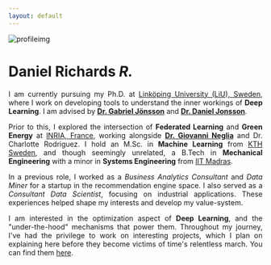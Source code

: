 ```yaml
---
layout: default
---
```

![profileimg](/assets/profile.jpg)
# Daniel Richards ***R.***
<p style="text-align: justify;">
  I am currently pursuing my Ph.D. at 
  <a href="https://liu.se/en" target="_blank">Linköping University (LiU), Sweden</a>, where I work on developing tools to understand the inner workings of <strong>Deep Learning</strong>. 
  I am advised by 
  <a href="https://liu.se/en/employee/gabjo64" target="_blank"><strong>Dr. Gabriel Jönsson</strong></a> and 
  <a href="https://liu.se/en/employee/danjo65" target="_blank"><strong>Dr. Daniel Jonsson</strong></a>.
</p>

<p style="text-align: justify;">
  Prior to this, I explored the intersection of <strong>Federated Learning</strong> and <strong>Green Energy</strong> at 
  <a href="https://www.inria.fr/fr/centre-inria-universite-cote-azur" target="_blank">INRIA, France</a>, working alongside 
  <a href="http://www-sop.inria.fr/members/Giovanni.Neglia/" target="_blank"><strong>Dr. Giovanni Neglia</strong></a> and Dr. Charlotte Rodriguez.
  I hold an M.Sc. in <strong>Machine Learning</strong> from 
  <a href="https://www.kth.se/" target="_blank">KTH Sweden</a>, and though seemingly unrelated, a B.Tech in 
  <strong>Mechanical Engineering</strong> with a minor in <strong>Systems Engineering</strong> from 
  <a href="https://www.iitm.ac.in/" target="_blank">IIT Madras</a>.
</p>

<p style="text-align: justify;">
  In a previous role, I worked as a <em>Business Analytics Consultant</em> and <em>Data Miner</em> for a startup in the recommendation engine space. I also served as a <em>Consultant Data Scientist</em>, focusing on industrial applications. These experiences helped shape my interests and develop my value-system.
</p>

<p style="text-align: justify;">
  I am interested in the optimization aspect of <strong>Deep Learning</strong>, and the "under-the-hood" mechanisms that power them. 
  Throughout my journey, I've had the privilege to work on interesting projects, which I plan on explaining here before they become victims of time's relentless march. You can find them <a href="/notes.html">here</a>.
</p>




